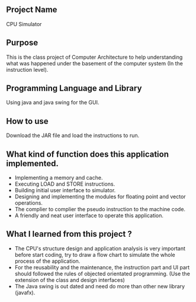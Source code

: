 ## Project Name

CPU Simulator



## Purpose

This is the class project of Computer Architecture to help understanding what was happened under the basement of the computer system (In the instruction level).



## Programming Language and Library

Using java and java swing for the GUI. 



## How to use

Download the JAR file and load the instructions to run.





## What kind of function does this application implemented.



- Implementing a memory and cache.
-  Executing LOAD and STORE instructions.
-  Building initial user interface to simulator.
- Designing and implementing the modules for floating point and vector operations.
- The complier to complier the pseudo instruction to the machine code.
- A friendly and neat user interface to operate this application.



## What I learned from this project ?

- The CPU's structure design and application analysis is very important before start coding, try to draw a flow chart to simulate the whole process of the application.
- For the reusability and the maintenance, the instruction part and UI part should followed the rules of objected orientated programming. (Use the extension of the class and design interfaces)
- The Java swing is out dated and need do more than other new library (javafx).
